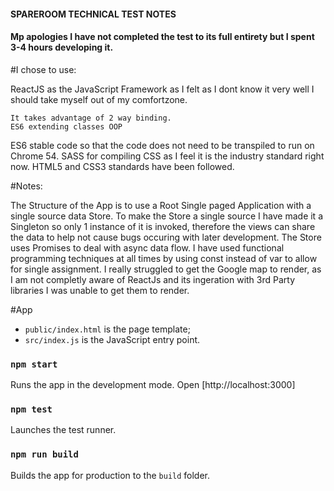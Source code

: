 #### SPAREROOM TECHNICAL TEST NOTES ####

#### Mp apologies I have not completed the test to its full entirety but I spent 3-4 hours developing it.

#I chose to use:

ReactJS as the JavaScript Framework as I felt as I dont know it very well I should take myself out of my comfortzone.

	It takes advantage of 2 way binding.
	ES6 extending classes OOP
	

ES6 stable code so that the code does not need to be transpiled to run on Chrome 54.
SASS for compiling CSS as I feel it is the industry standard right now.
HTML5 and CSS3 standards have been followed.

#Notes:

The Structure of the App is to use a Root Single paged Application with a single source data Store.
To make the Store a single source I have made it a Singleton so only 1 instance of it is invoked, therefore the views can share the data to help not cause bugs occuring with later development.
The Store uses Promises to deal with async data flow.
I have used functional programming techniques at all times by using const instead of var to allow for single assignment.
I really struggled to get the Google map to render, as I am not completly aware of ReactJs and its ingeration with 3rd Party libraries I was unable to get them to render.

#App 

* `public/index.html` is the page template;
* `src/index.js` is the JavaScript entry point.

### `npm start`

Runs the app in the development mode.
Open [http://localhost:3000]

### `npm test`

Launches the test runner.

### `npm run build`

Builds the app for production to the `build` folder.


